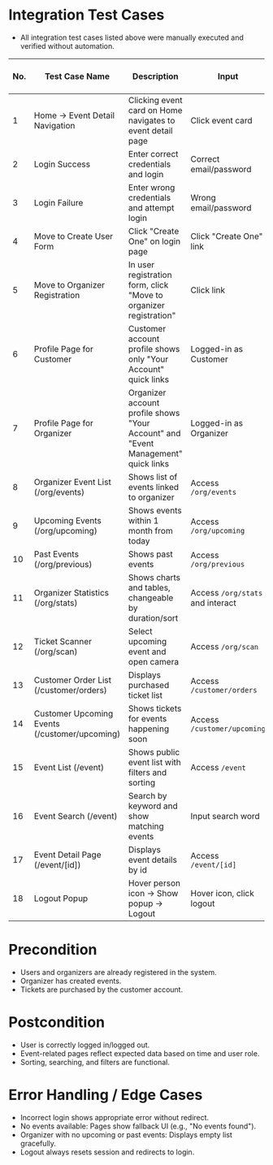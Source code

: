 # Integration Test Cases
- All integration test cases listed above were manually executed and verified without automation.

| No. | Test Case Name | Description | Input | Expected Output / Behavior | Status |
|-----|----------------|-------------|-------|----------------------------|--------|
| 1 | Home → Event Detail Navigation | Clicking event card on Home navigates to event detail page | Click event card | Moved to `/event/[id]` page | PASS |
| 2 | Login Success | Enter correct credentials and login | Correct email/password | Redirected to Home page | PASS |
| 3 | Login Failure | Enter wrong credentials and attempt login | Wrong email/password | Error message shown, stays on login page | PASS |
| 4 | Move to Create User Form | Click "Create One" on login page | Click "Create One" link | User registration form displayed | PASS |
| 5 | Move to Organizer Registration | In user registration form, click "Move to organizer registration" | Click link | Redirected to `/org/register` page | PASS |
| 6 | Profile Page for Customer | Customer account profile shows only "Your Account" quick links | Logged-in as Customer | Only "Your Account" links shown | PASS |
| 7 | Profile Page for Organizer | Organizer account profile shows "Your Account" and "Event Management" quick links | Logged-in as Organizer | Both "Your Account" and "Event Management" links shown | PASS |
| 8 | Organizer Event List (/org/events) | Shows list of events linked to organizer | Access `/org/events` | Organizer's events listed | PASS |
| 9 | Upcoming Events (/org/upcoming) | Shows events within 1 month from today | Access `/org/upcoming` | Only future events within 1 month shown | PASS |
| 10 | Past Events (/org/previous) | Shows past events | Access `/org/previous` | Only past events shown | PASS |
| 11 | Organizer Statistics (/org/stats) | Shows charts and tables, changeable by duration/sort | Access `/org/stats` and interact | Chart and table update correctly | PASS |
| 12 | Ticket Scanner (/org/scan) | Select upcoming event and open camera | Access `/org/scan` | Upcoming events selectable, camera opens | PASS |
| 13 | Customer Order List (/customer/orders) | Displays purchased ticket list | Access `/customer/orders` | List of purchased tickets shown | PASS |
| 14 | Customer Upcoming Events (/customer/upcoming) | Shows tickets for events happening soon | Access `/customer/upcoming` | Upcoming event tickets listed | PASS |
| 15 | Event List (/event) | Shows public event list with filters and sorting | Access `/event` | Public events displayed, filtering/sorting works | PASS |
| 16 | Event Search (/event) | Search by keyword and show matching events | Input search word | Matched events shown | PASS |
| 17 | Event Detail Page (/event/[id]) | Displays event details by id | Access `/event/[id]` | Correct event data displayed | PASS |
| 18 | Logout Popup | Hover person icon → Show popup → Logout | Hover icon, click logout | Logged out successfully | PASS |

# Precondition
- Users and organizers are already registered in the system.
- Organizer has created events.
- Tickets are purchased by the customer account.

# Postcondition
- User is correctly logged in/logged out.
- Event-related pages reflect expected data based on time and user role.
- Sorting, searching, and filters are functional.

# Error Handling / Edge Cases
- Incorrect login shows appropriate error without redirect.
- No events available: Pages show fallback UI (e.g., "No events found").
- Organizer with no upcoming or past events: Displays empty list gracefully.
- Logout always resets session and redirects to login.

